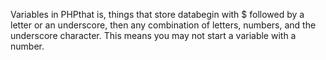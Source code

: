 Variables in PHPthat is, things that store databegin with $ followed by a letter or an underscore, then any combination of letters, numbers, and the underscore character. This means you may not start a variable with a number. 





